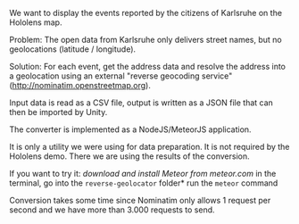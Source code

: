 We want to display the events reported by the citizens of Karlsruhe on the Hololens map.

Problem: The open data from Karlsruhe only delivers street names, but no geolocations (latitude / longitude).

Solution: For each event, get the address data and resolve the address into a geolocation using an external "reverse geocoding service" (<http://nominatim.openstreetmap.org>).

Input data is read as a CSV file, output is written as a JSON file that can then be imported by Unity.

The converter is implemented as a NodeJS/MeteorJS application.

It is only a utility we were using for data preparation. It is not required by the Hololens demo. There we are using the results of the conversion.

If you want to try it: _download and install Meteor from meteor.com_ in the terminal, go into the `reverse-geolocator` folder* run the `meteor` command

Conversion takes some time since Nominatim only allows 1 request per second and we have more than 3.000 requests to send.

